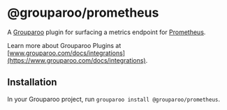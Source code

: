 # @grouparoo/prometheus

A [Grouparoo](https://www.grouparoo.com) plugin for surfacing a metrics endpoint for [Prometheus](https://prometheus.io/).

Learn more about Grouparoo Plugins at [www.grouparoo.com/docs/integrations](https://www.grouparoo.com/docs/integrations).

## Installation

In your Grouparoo project, run `grouparoo install @grouparoo/prometheus`.

